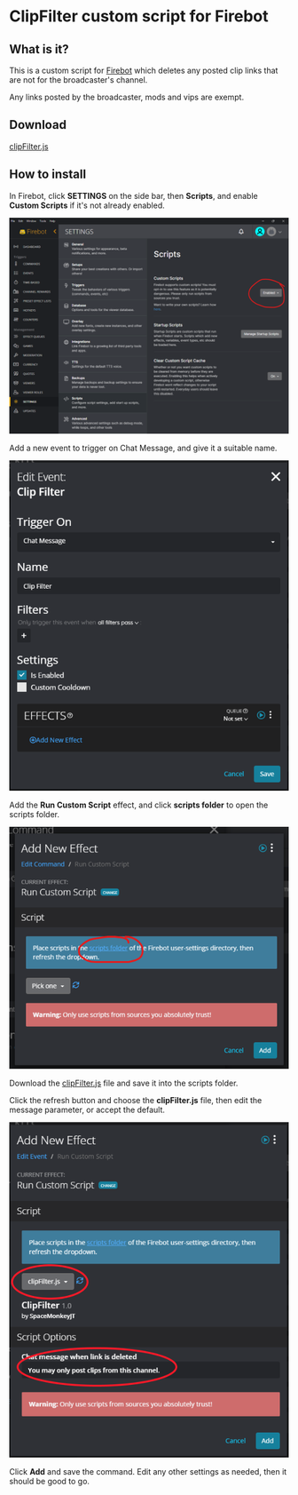 # ClipFilter custom script for Firebot

## What is it?

This is a custom script for [Firebot](https://firebot.app/) which deletes any posted clip links that are not for the broadcaster's channel.

Any links posted by the broadcaster, mods and vips are exempt.

## Download

[clipFilter.js](https://github.com/spacemonkeyJT/ClipFilter/releases/latest/download/clipFilter.js)

## How to install

In Firebot, click **SETTINGS** on the side bar, then **Scripts**, and enable **Custom Scripts** if it's not already enabled.

![Settings](./images/settings-custom-scripts.png)

Add a new event to trigger on Chat Message, and give it a suitable name.

![Create Event](./images/create-event.png)

Add the **Run Custom Script** effect, and click **scripts folder** to open the scripts folder.

![Scripts Folder](./images/scripts-folder.png)

Download the [clipFilter.js](https://github.com/spacemonkeyJT/ClipFilter/releases/latest/download/clipFilter.js) file and save it into the scripts folder.

Click the refresh button and choose the **clipFilter.js** file, then edit the message parameter, or accept the default.

![Add Effect](./images/configure-script.png)

Click **Add** and save the command. Edit any other settings as needed, then it should be good to go.
